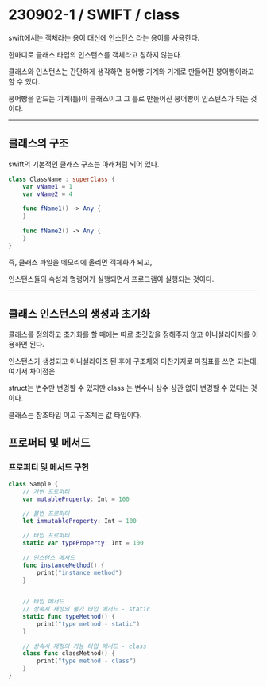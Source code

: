 # 230902-1 / SWIFT / class

swift에서는 객체라는 용어 대신에 인스턴스 라는 용어를 사용한다. 

한마디로 클래스 타입의 인스턴스를 객체라고 칭하지 않는다. 

클래스와 인스턴스는 간단하게 생각하면 붕어빵 기계와 기계로 만들어진 붕어빵이라고 할 수 있다.

붕어빵을 만드는 기계(틀)이 클래스이고 그 틀로 만들어진 붕어빵이 인스턴스가 되는 것이다. 

---

## 클래스의 구조 

swift의 기본적인 클래스 구조는 아래처럼 되어 있다.

```swift
class ClassName : superClass {
	var vName1 = 1
	var vName2 = 4
    
	func fName1() -> Any {
	}
    
	func fName2() -> Any {
	}	
}
```

즉, 클래스 파일을 메모리에 올리면 객체화가 되고,

인스턴스들의 속성과 명령어가 실행되면서 프로그램이 실행되는 것이다.

---

## 클래스 인스턴스의 생성과 초기화 

클래스를 정의하고 초기화를 할 때에는 따로 초깃값을 정해주지 않고 이니셜라이저를 이용하면 된다. 

인스턴스가 생성되고 이니셜라이즈 된 후에 구조체와 마찬가지로 마침표를 쓰면 되는데, 여기서 차이점은

struct는 변수만 변경할 수 있지만 class 는 변수나 상수 상관 없이 변경할 수 있다는 것이다. 

클래스는 참조타입 이고 구조체는 값 타입이다.

## 프로퍼티 및 메서드

### 프로퍼티 및 메서드 구현

```swift
class Sample {
    // 가변 프로퍼티
    var mutableProperty: Int = 100 

    // 불변 프로퍼티
    let immutableProperty: Int = 100 
    
    // 타입 프로퍼티
    static var typeProperty: Int = 100 
    
    // 인스턴스 메서드
    func instanceMethod() {
        print("instance method")
    }
    

    // 타입 메서드
    // 상속시 재정의 불가 타입 메서드 - static
    static func typeMethod() {
        print("type method - static")
    }
    
    // 상속시 재정의 가능 타입 메서드 - class
    class func classMethod() {
        print("type method - class")
    }
}
```
